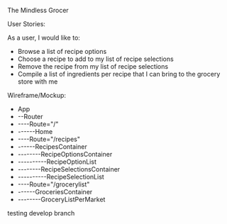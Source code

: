 The Mindless Grocer

User Stories: 

As a user, I would like to: 

- Browse a list of recipe options
- Choose a recipe to add to my list of recipe selections
- Remove the recipe from my list of recipe selections
- Compile a list of ingredients per recipe that I can bring to the grocery store with me 

Wireframe/Mockup: 

- App 
- --Router 
- ----Route="/" 
- ------Home 
- ----Route="/recipes"
- ------RecipesContainer
- --------RecipeOptionsContainer
- ----------RecipeOptionList
- --------RecipeSelectionsContainer
- ----------RecipeSelectionList
- ----Route="/grocerylist"
- ------GroceriesContainer
- --------GroceryListPerMarket

testing develop branch
